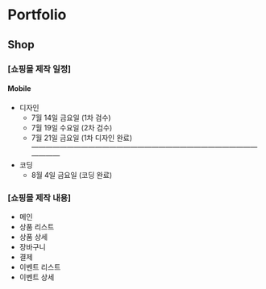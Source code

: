 # Portfolio

## Shop

### [쇼핑몰 제작 일정]

#### Mobile

- 디자인
  - 7월 14일 금요일 (1차 검수)
  - 7월 19일 수요일 (2차 검수)
  - 7월 21일 금요일 (1차 디자인 완료)
    ――――――――――――――――――――――――――――――――――――
- 코딩
  - 8월 4일 금요일 (코딩 완료)

### [쇼핑몰 제작 내용]

- 메인
- 상품 리스트
- 상품 상세
- 장바구니
- 결제
- 이벤트 리스트
- 이벤트 상세
